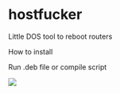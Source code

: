 # hostfucker
Little DOS tool to reboot routers

How to install

Run .deb file or compile script

![](https://ibb.co/0XckzLB)

